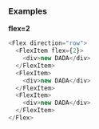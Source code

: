 ### Examples

**flex=2**

```js
<Flex direction="row">
  <FlexItem flex={2}>
    <div>new DADA</div>
  </FlexItem>
  <FlexItem>
    <div>new DADA</div>
  </FlexItem>
  <FlexItem>
    <div>new DADA</div>
  </FlexItem>
</Flex>
```
